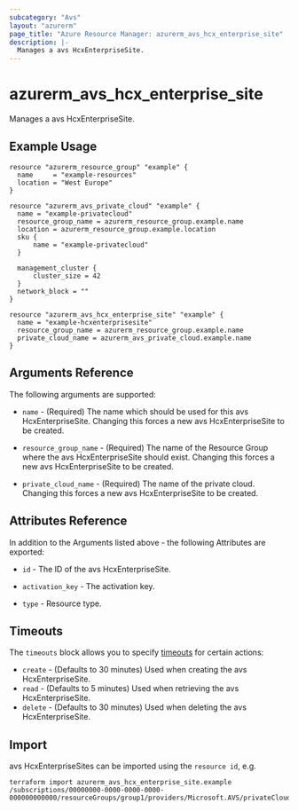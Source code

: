 ```yaml
---
subcategory: "Avs"
layout: "azurerm"
page_title: "Azure Resource Manager: azurerm_avs_hcx_enterprise_site"
description: |-
  Manages a avs HcxEnterpriseSite.
---
```


# azurerm_avs_hcx_enterprise_site

Manages a avs HcxEnterpriseSite.

## Example Usage

```hcl
resource "azurerm_resource_group" "example" {
  name     = "example-resources"
  location = "West Europe"
}

resource "azurerm_avs_private_cloud" "example" {
  name = "example-privatecloud"
  resource_group_name = azurerm_resource_group.example.name
  location = azurerm_resource_group.example.location
  sku {
      name = "example-privatecloud"
  }

  management_cluster {
      cluster_size = 42
  }
  network_block = ""
}

resource "azurerm_avs_hcx_enterprise_site" "example" {
  name = "example-hcxenterprisesite"
  resource_group_name = azurerm_resource_group.example.name
  private_cloud_name = azurerm_avs_private_cloud.example.name
}
```

## Arguments Reference

The following arguments are supported:

* `name` - (Required) The name which should be used for this avs HcxEnterpriseSite. Changing this forces a new avs HcxEnterpriseSite to be created.

* `resource_group_name` - (Required) The name of the Resource Group where the avs HcxEnterpriseSite should exist. Changing this forces a new avs HcxEnterpriseSite to be created.

* `private_cloud_name` - (Required) The name of the private cloud. Changing this forces a new avs HcxEnterpriseSite to be created.

## Attributes Reference

In addition to the Arguments listed above - the following Attributes are exported: 

* `id` - The ID of the avs HcxEnterpriseSite.

* `activation_key` - The activation key.

* `type` - Resource type.

## Timeouts

The `timeouts` block allows you to specify [timeouts](https://www.terraform.io/docs/configuration/resources.html#timeouts) for certain actions:

* `create` - (Defaults to 30 minutes) Used when creating the avs HcxEnterpriseSite.
* `read` - (Defaults to 5 minutes) Used when retrieving the avs HcxEnterpriseSite.
* `delete` - (Defaults to 30 minutes) Used when deleting the avs HcxEnterpriseSite.

## Import

avs HcxEnterpriseSites can be imported using the `resource id`, e.g.

```shell
terraform import azurerm_avs_hcx_enterprise_site.example /subscriptions/00000000-0000-0000-0000-000000000000/resourceGroups/group1/providers/Microsoft.AVS/privateClouds/privateCloud1/hcxEnterpriseSites/hcxEnterpriseSite1
```